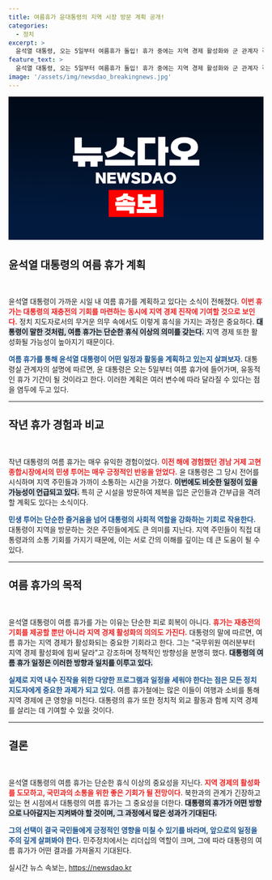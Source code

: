 ```yaml
---
title: 여름휴가 윤대통령의 지역 시장 방문 계획 공개!
categories:
  - 정치
excerpt: >
  윤석열 대통령, 오는 5일부터 여름휴가 돌입! 휴가 중에는 지역 경제 활성화와 군 관계자 격려 계획도 있어. 작년처럼 민생 투어 기대! 클릭해서 이어지는 내용을 확인하세요!
feature_text: >
  윤석열 대통령, 오는 5일부터 여름휴가 돌입! 휴가 중에는 지역 경제 활성화와 군 관계자 격려 계획도 있어. 작년처럼 민생 투어 기대! 클릭해서 이어지는 내용을 확인하세요!
image: '/assets/img/newsdao_breakingnews.jpg'
---
```


<p><img src="/assets/img/newsdao_breakingnews.jpg" alt="ontimetimes 속보" /></p>

<h2 data-ke-size="size26">윤석열 대통령의 여름 휴가 계획</h2>

<p data-ke-size="size16">&nbsp;</p>

<p>윤석열 대통령이 가까운 시일 내 여름 휴가를 계획하고 있다는 소식이 전해졌다. <b><span style="color: #ee2323;">이번 휴가는 대통령의 재충전의 기회를 마련하는 동시에 지역 경제 진작에 기여할 것으로 보인다.</span></b> 정치 지도자로서의 무거운 의무 속에서도 이렇게 휴식을 가지는 과정은 중요하다. <b><span style="background-color: #21538527;">대통령이 말한 것처럼, 여름 휴가는 단순한 휴식 이상의 의미를 갖는다.</span></b> 지역 경제 또한 활성화될 가능성이 높아지기 때문이다. </p>

<p><b><span style="color: #1a5490;">여름 휴가를 통해 윤석열 대통령이 어떤 일정과 활동을 계획하고 있는지 살펴보자.</span></b> 대통령실 관계자의 설명에 따르면, 윤 대통령은 오는 5일부터 여름 휴가에 들어가며, 유동적인 휴가 기간이 될 것이라고 한다. 이러한 계획은 여러 변수에 따라 달라질 수 있다는 점을 염두에 두고 있다. </p>

<hr>

<h2 data-ke-size="size26">작년 휴가 경험과 비교</h2>

<p data-ke-size="size16">&nbsp;</p>

<p>작년 대통령의 여름 휴가는 매우 유익한 경험이었다. <b><span style="color: #ee2323;">이전 해에 경험했던 경남 거제 고현종합시장에서의 민생 투어는 매우 긍정적인 반응을 얻었다.</span></b> 윤 대통령은 그 당시 전어를 시식하며 지역 주민들과 가까이 소통하는 시간을 가졌다. <b><span style="background-color: #21538527;">이번에도 비슷한 일정이 있을 가능성이 언급되고 있다.</span></b> 특히 군 시설을 방문하여 제복을 입은 군인들과 간부급을 격려할 계획도 있다는 소식이다. </p>

<p><b><span style="color: #1a5490;">민생 투어는 단순한 즐거움을 넘어 대통령의 사회적 역할을 강화하는 기회로 작용한다.</span></b> 대통령이 지역을 방문하는 것은 주민들에게도 큰 의미를 지닌다. 지역 주민들이 직접 대통령과의 소통 기회를 가지기 때문에, 이는 서로 간의 이해를 깊이는 데 큰 도움이 될 수 있다. </p>

<hr>

<h2 data-ke-size="size26">여름 휴가의 목적</h2>

<p data-ke-size="size16">&nbsp;</p>

<p>윤석열 대통령이 여름 휴가를 가는 이유는 단순한 피로 회복이 아니다. <b><span style="color: #ee2323;">휴가는 재충전의 기회를 제공할 뿐만 아니라 지역 경제 활성화의 의의도 가진다.</span></b> 대통령의 말에 따르면, 여름 휴가는 지역 경제가 활성화되는 중요한 기회라고 한다. 그는 “국무위원 여러분부터 지역 경제 활성화에 힘써 달라”고 강조하며 정책적인 방향성을 분명히 했다. <b><span style="background-color: #21538527;">대통령의 여름 휴가 일정은 이러한 방향과 일치를 이루고 있다.</span></b> </p>

<p><b><span style="color: #1a5490;">실제로 지역 내수 진작을 위한 다양한 프로그램과 일정을 세워야 한다는 점은 모든 정치 지도자에게 중요한 과제가 되고 있다.</span></b> 여름 휴가철에는 많은 이들이 여행과 소비를 통해 지역 경제에 큰 영향을 미친다. 대통령의 휴가 또한 정치적 외교 활동과 함께 지역 경제를 살리는 데 기여할 수 있을 것이다. </p>

<hr>

<h2 data-ke-size="size26">결론</h2>

<p data-ke-size="size16">&nbsp;</p>

<p>윤석열 대통령의 여름 휴가는 단순한 휴식 이상의 중요성을 지닌다. <b><span style="color: #ee2323;">지역 경제의 활성화를 도모하고, 국민과의 소통을 위한 좋은 기회가 될 전망이다.</span></b> 북한과의 관계가 긴장하고 있는 현 시점에서 대통령의 여름 휴가는 그 중요성을 더한다. <b><span style="background-color: #21538527;">대통령의 휴가가 어떤 방향으로 나아갈지는 지켜봐야 할 것이며, 그 과정에서 많은 성과가 기대된다.</span></b> </p>

<p><b><span style="color: #1a5490;">그의 선택이 결국 국민들에게 긍정적인 영향을 미칠 수 있기를 바라며, 앞으로의 일정을 주의 깊게 살펴봐야 한다.</span></b> 민주정치에서는 리더십의 역할이 크며, 그에 따라 대통령의 여름 휴가가 어떤 결과를 가져올지 기대된다.</p>
실시간 뉴스 속보는, <a href="https://newsdao.kr" rel="dofollow">https://newsdao.kr</a>


